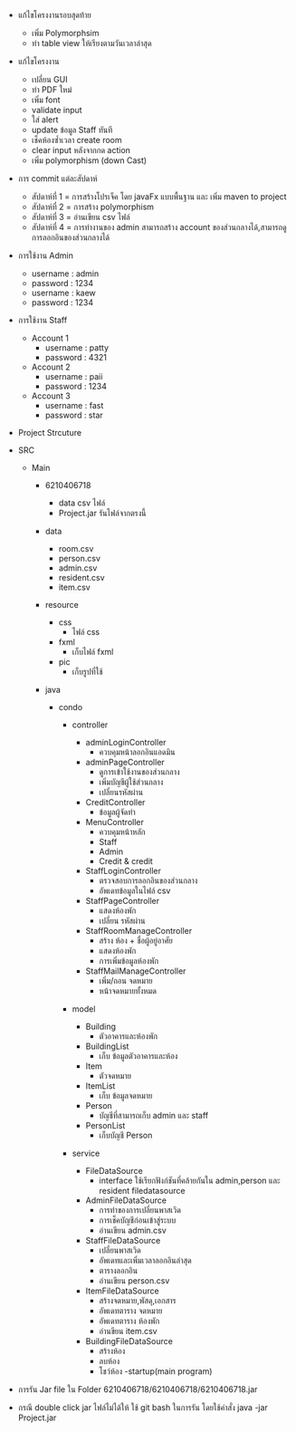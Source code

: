 - แก้ไขโครงงานรอบสุดท้าย
    - เพิ่ม Polymorphsim
    - ทำ table view ให้เรียงตามวันเวลาล่าสุด
- แก้ไขโครงงาน
    - เปลี่ยน GUI
    - ทำ PDF ใหม่
    - เพิ่ม font 
    - validate input
    - ใส่ alert 
    - update ข้อมูล Staff ทันที
    - เช็คห้องซ้ำเวลา create room
    - clear input หลังจากกด action
    - เพิ่ม polymorphism (down Cast)
- การ commit แต่ละสัปดาห์
    - สัปดาห์ที่ 1 = การสร้างโปรเจ็ค โดย javaFx แบบพื้นฐาน และ เพิ่ม maven to project
    - สัปดาห์ที่ 2 = การสร้าง polymorphism
    - สัปดาห์ที่ 3 = อ่านเขียน csv ไฟล์
    - สัปดาห์ที่ 4 = การทำงานของ admin สามารถสร้าง account ของส่วนกลางได้,สามารถดูการลอกอินของส่วนกลางได้

- การใช้งาน Admin 
    - username : admin
    - password : 1234
    - username : kaew
    - password : 1234
- การใช้งาน Staff
    - Account 1
        - username : patty
        - password : 4321
    - Account 2
        - username : paii
        - password : 1234    
    - Account 3
        - username : fast
        - password : star

- Project Strcuture
- SRC
  - Main
    - 6210406718
        - data
            csv ไฟล์
        - Project.jar รันไฟล์จากตรงนี้
        
    - data
        - room.csv
        - person.csv
        - admin.csv
        - resident.csv
        - item.csv
    - resource
        - css
            - ไฟล์ css
        - fxml
            - เก็บไฟล์ fxml
        - pic
            - เก็บรูปที่ใช้
    - java
        - condo
            - controller
                - adminLoginController
                    - ควบคุมหน้าลอกอินแอดมิน
                - adminPageController
                    - ดูการเข้าใช้งานของส่วนกลาง
                    - เพิ่มบัญชีผู้ใช้ส่วนกลาง
                    - เปลี่ยนรหัสผ่าน
                - CreditController
                    - ข้อมูลผู้จัดทำ
                - MenuController
                    - ควบคุมหน้าหลัก
                    - Staff
                    - Admin
                    - Credit & credit
                - StaffLoginController
                    - ตรวจสอบการลอกอินของส่วนกลาง
                    - อัพเดทข้อมูลในไฟล์ csv
                - StaffPageController
                    - แสดงห้องพัก
                    - เปลี่ยน รหัสผ่าน
                - StaffRoomManageController
                    - สร้าง ห้อง + ชื่อผู้อยู่อาศัย
                    - แสดงห้องพัก
                    - การเพิ่มข้อมูลห้องพัก
                - StaffMailManageController
                    - เพิ่ม/ถอน จดหมาย
                    - หน้าจดหมายทั้งหมด
            
            - model
                - Building
                    - ตัวอาคารและห้องพัก
                - BuildingList
                    - เก็บ ข้อมูลตัวอาคารและห้อง
                - Item
                    - ตัวจดหมาย
                - ItemList
                    - เก็บ ข้อมูลจดหมาย
                - Person
                    - บัญชีที่สามารถเก็บ admin และ staff
                - PersonList
                    - เก็บบัญชี Person
                
            - service
                - FileDataSource
                    - interface ใช้เรียกฟังก์ชันที่คล้ายกันใน admin,person และ resident filedatasource
                - AdminFileDataSource
                    - การทำของการเปลี่ยนพาสเวิด
                    - การเช็คบัญชีก่อนเข้าสู่ระบบ
                    - อ่านเขียน admin.csv
                - StaffFileDataSource
                    - เปลี่ยนพาสเวิด
                    - อัพเดทและเพิ่มเวลาลอกอินล่าสุด
                    - ตารางลอกอิน
                    - อ่านเขียน person.csv
                - ItemFileDataSource
                    - สร้างจดหมาย,พัสดุ,เอกสาร
                    - อัพเดทตาราง จดหมาย
                    - อัพเดทตาราง ห้องพัก
                    - อ่านขียน item.csv
                - BuildingFileDataSource
                    - สร้างห้อง
                    - ลบห้อง
                    - โชว์ห้อง
            -startup(main program)
- การรัน Jar file ใน Folder 6210406718/6210406718/6210406718.jar    
- กรณี double click jar ไฟล์ไม่ได้ให้ ใช้ git bash ในการรัน โดยใช้คำสั่ง java -jar Project.jar
